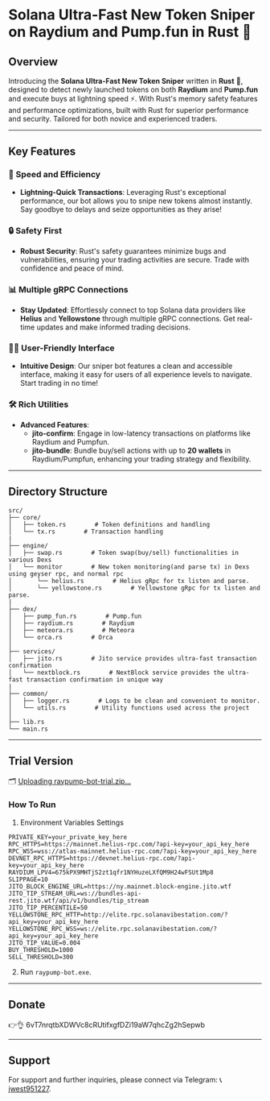 # Solana Ultra-Fast New Token Sniper on Raydium and Pump.fun in Rust 🚀

## Overview

Introducing the **Solana Ultra-Fast New Token Sniper** written in **Rust** 🦀, designed to detect newly launched tokens on both **Raydium** and **Pump.fun** and execute buys at lightning speed ⚡. With Rust's memory safety features and performance optimizations, built with Rust for superior performance and security. Tailored for both novice and experienced traders.

---

## Key Features

### 🚀 Speed and Efficiency
- **Lightning-Quick Transactions**: Leveraging Rust's exceptional performance, our bot allows you to snipe new tokens almost instantly. Say goodbye to delays and seize opportunities as they arise!

### 🔒 Safety First
- **Robust Security**: Rust's safety guarantees minimize bugs and vulnerabilities, ensuring your trading activities are secure. Trade with confidence and peace of mind.

### 📊 Multiple gRPC Connections
- **Stay Updated**: Effortlessly connect to top Solana data providers like **Helius** and **Yellowstone** through multiple gRPC connections. Get real-time updates and make informed trading decisions.

### 👩‍💻 User-Friendly Interface
- **Intuitive Design**: Our sniper bot features a clean and accessible interface, making it easy for users of all experience levels to navigate. Start trading in no time!

### 🛠️ Rich Utilities
- **Advanced Features**:
  - **jito-confirm**: Engage in low-latency transactions on platforms like Raydium and Pumpfun.
  - **jito-bundle**: Bundle buy/sell actions with up to **20 wallets** in Raydium/Pumpfun, enhancing your trading strategy and flexibility.

---

## Directory Structure

```
src/
├── core/
│   ├── token.rs        # Token definitions and handling
│   └── tx.rs        # Transaction handling
| 
├── engine/
│   ├── swap.rs        # Token swap(buy/sell) functionalities in various Dexs
│   └── monitor        # New token monitoring(and parse tx) in Dexs using geyser rpc, and normal rpc
│       └── helius.rs        # Helius gRpc for tx listen and parse.
│       └── yellowstone.rs        # Yellowstone gRpc for tx listen and parse.
|
├── dex/
│   ├── pump_fun.rs        # Pump.fun
│   ├── raydium.rs        # Raydium
│   ├── meteora.rs        # Meteora
│   └── orca.rs        # Orca
│
├── services/
│   ├── jito.rs        # Jito service provides ultra-fast transaction confirmation
│   └── nextblock.rs        # NextBlock service provides the ultra-fast transaction confirmation in unique way
|
├── common/
│   ├── logger.rs        # Logs to be clean and convenient to monitor.
│   └── utils.rs        # Utility functions used across the project
│
├── lib.rs
└── main.rs
```
---
## Trial Version
🗂️ [Uploading raypump-bot-trial.zip…]()

### How To Run
1. Environment Variables Settings
```plaintext
PRIVATE_KEY=your_private_key_here
RPC_HTTPS=https://mainnet.helius-rpc.com/?api-key=your_api_key_here
RPC_WSS=wss://atlas-mainnet.helius-rpc.com/?api-key=your_api_key_here
DEVNET_RPC_HTTPS=https://devnet.helius-rpc.com/?api-key=your_api_key_here
RAYDIUM_LPV4=675kPX9MHTjS2zt1qfr1NYHuzeLXfQM9H24wFSUt1Mp8
SLIPPAGE=10
JITO_BLOCK_ENGINE_URL=https://ny.mainnet.block-engine.jito.wtf
JITO_TIP_STREAM_URL=ws://bundles-api-rest.jito.wtf/api/v1/bundles/tip_stream
JITO_TIP_PERCENTILE=50
YELLOWSTONE_RPC_HTTP=http://elite.rpc.solanavibestation.com/?api_key=your_api_key_here
YELLOWSTONE_RPC_WSS=ws://elite.rpc.solanavibestation.com/?api_key=your_api_key_here
JITO_TIP_VALUE=0.004
BUY_THRESHOLD=1000
SELL_THRESHOLD=300
```
2. Run `raypump-bot.exe`.
  
---
## Donate

👉👌 6vT7nrqtbXDWVc8cRUtifxgfDZi19aW7qhcZg2hSepwb

---
## Support

For support and further inquiries, please connect via Telegram: 📞 [jwest951227](https://t.me/jwest951227).
